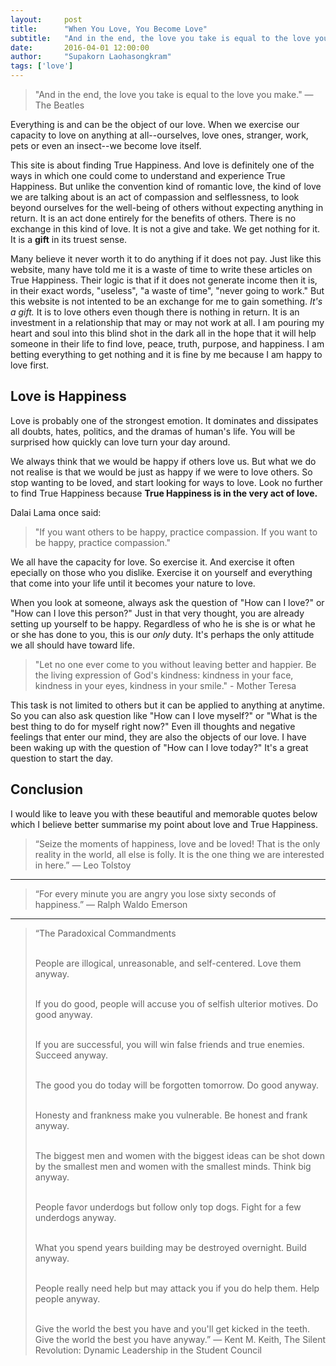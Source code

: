 ```yaml
---
layout:     post
title:      "When You Love, You Become Love"
subtitle:   "And in the end, the love you take is equal to the love you make."
date:       2016-04-01 12:00:00
author:     "Supakorn Laohasongkram"
tags: ['love']
---
```


<blockquote>"And in the end, the love you take is equal to the love you make." ― The Beatles</blockquote>

Everything is and can be the object of our love. When we exercise our capacity to love on anything at all--ourselves, love ones, stranger, work, pets or even an insect--we become love itself. 


This site is about finding True Happiness. And love is definitely one of the ways in which one could come to understand and experience True Happiness. But unlike the convention kind of romantic love, the kind of love we are talking about is an act of compassion and selflessness, to look beyond ourselves for the well-being of others without expecting anything in return. It is an act done entirely for the benefits of others. There is no exchange in this kind of love. It is not a give and take. We get nothing for it. It is a <strong>gift</strong> in its truest sense.

Many believe it never worth it to do anything if it does not pay. Just like this website, many have told me it is a waste of time to write these articles on True Happiness. Their logic is that if it does not generate income then it is, in their exact words, "useless", "a waste of time", "never going to work." But this website is not intented to be an exchange for me to gain something. <em>It's a gift.</em> It is to love others even though there is nothing in return. It is an investment in a relationship that may or may not work at all. I am pouring my heart and soul into this blind shot in the dark all in the hope that it will help someone in their life to find love, peace, truth, purpose, and happiness. I am betting everything to get nothing and it is fine by me because I am happy to love first.

<h2>Love is Happiness</h2>

Love is probably one of the strongest emotion. It dominates and dissipates all doubts, hates, politics, and the dramas of human's life. You will be surprised how quickly can love turn your day around. 

We always think that we would be happy if others love us. But what we do not realise is that we would be just as happy if we were to love others. So stop wanting to be loved, and start looking for ways to love. Look no further to find True Happiness because <strong>True Happiness is in the very act of love.</strong> 

Dalai Lama once said:

<blockquote>"If you want others to be happy, practice compassion. If you want to be happy, practice compassion."</blockquote>

We all have the capacity for love. So exercise it. And exercise it often epecially on those who you dislike. Exercise it on yourself and everything that come into your life until it becomes your nature to love.

When you look at someone, always ask the question of "How can I love?" or "How can I love this person?" Just in that very thought, you are already setting up yourself to be happy. Regardless of who he is she is or what he or she has done to you, this is our <em>only</em> duty. It's perhaps the only attitude we all should have toward life. 

<blockquote>"Let no one ever come to you without leaving better and happier. Be the living expression of God's kindness: kindness in your face, kindness in your eyes, kindness in your smile." - Mother Teresa</blockquote>

This task is not limited to others but it can be applied to anything at anytime. So you can also ask question like "How can I love myself?" or "What is the best thing to do for myself right now?" Even ill thoughts and negative feelings that enter our mind, they are also the objects of our love. I have been waking up with the question of "How can I love today?" It's a great question to start the day.

<!-- We always want to be loved by others, but rarely do we want to love others. So let's change that.
 -->
<h2>Conclusion</h2>

I would like to leave you with these beautiful and memorable quotes below which I believe better summarise my point about love and True Happiness.

<blockquote>“Seize the moments of happiness, love and be loved! That is the only reality in the world, all else is folly. It is the one thing we are interested in here.” 
― Leo Tolstoy</blockquote>

<hr class="short">

<blockquote>“For every minute you are angry you lose sixty seconds of happiness.” 
― Ralph Waldo Emerson</blockquote>

<hr class="short">

<blockquote>“The Paradoxical Commandments<br><br>

People are illogical, unreasonable, and self-centered.
Love them anyway.<br><br>

If you do good, people will accuse you of selfish ulterior motives.
Do good anyway.<br><br>

If you are successful, you will win false friends and true enemies.
Succeed anyway.<br><br>

The good you do today will be forgotten tomorrow.
Do good anyway.<br><br>

Honesty and frankness make you vulnerable.
Be honest and frank anyway.<br><br>

The biggest men and women with the biggest ideas can be shot down by the smallest men and women with the smallest minds.
Think big anyway.<br><br>

People favor underdogs but follow only top dogs.
Fight for a few underdogs anyway.<br><br>

What you spend years building may be destroyed overnight.
Build anyway.<br><br>

People really need help but may attack you if you do help them.
Help people anyway.<br><br>

Give the world the best you have and you'll get kicked in the teeth.
Give the world the best you have anyway.” 
― Kent M. Keith, The Silent Revolution: Dynamic Leadership in the Student Council</blockquote>